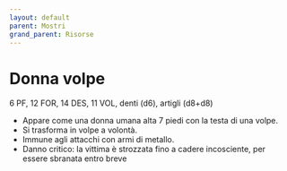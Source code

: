 ```yaml
---
layout: default
parent: Mostri
grand_parent: Risorse
---
```


# Donna volpe
6 PF, 12 FOR, 14 DES, 11 VOL, denti (d6), artigli (d8+d8)
- Appare come una donna umana alta 7 piedi con la testa di una volpe.
- Si trasforma in volpe a volontà.
- Immune agli attacchi con armi di metallo.
- Danno critico: la vittima è strozzata fino a cadere incosciente, per essere sbranata entro breve
